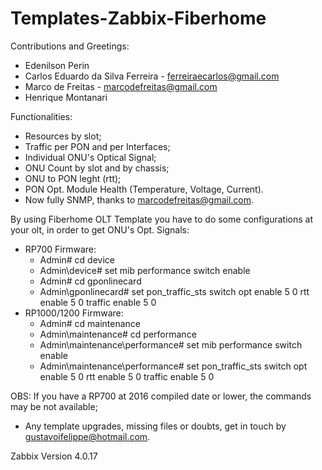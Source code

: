 # Templates-Zabbix-Fiberhome

Contributions and Greetings:

  - Edenilson Perin
  - Carlos Eduardo da Silva Ferreira - ferreiraecarlos@gmail.com
  - Marco de Freitas - marcodefreitas@gmail.com
  - Henrique Montanari
  

Functionalities:
  - Resources by slot;
  - Traffic per PON and per Interfaces;
  - Individual ONU's Optical Signal;
  - ONU Count by slot and by chassis;
  - ONU to PON leght (rtt);
  - PON Opt. Module Health (Temperature, Voltage, Current).
  - Now fully SNMP, thanks to marcodefreitas@gmail.com.

By using Fiberhome OLT Template you have to do some configurations at your olt, in order to get ONU's Opt. Signals:

  - RP700 Firmware:
    - Admin# cd device
    - Admin\device# set mib performance switch enable
    - Admin# cd gponlinecard
    - Admin\gponlinecard# set pon_traffic_sts switch opt enable 5 0 rtt enable 5 0 traffic enable 5 0 
  - RP1000/1200 Firmware:
    - Admin# cd maintenance
    - Admin\maintenance# cd performance
    - Admin\maintenance\performance# set mib performance switch enable
    - Admin\maintenance\performance# set pon_traffic_sts switch opt enable 5 0 rtt enable 5 0 traffic enable 5 0
    
OBS: If you have a RP700 at 2016 compiled date or lower, the commands may be not available;

- Any template upgrades, missing files or doubts, get in touch by gustavoifelippe@hotmail.com.

Zabbix Version 4.0.17
    

